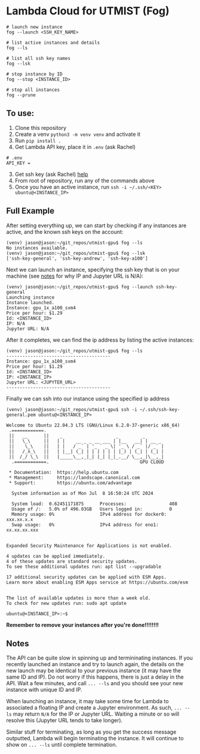 # Lambda Cloud for UTMIST (Fog)

```
# launch new instance
fog --launch <SSH_KEY_NAME>

# list active instances and details
fog --ls

# list all ssh key names
fog --lsk

# stop instance by ID
fog --stop <INSTANCE_ID>

# stop all instances
fog --prune
```
## To use:
1. Clone this repository
2. Create a venv `python3 -m venv venv` and activate it
3. Run `pip install .`
4. Get Lambda API key, place it in `.env` (ask Rachel)
```
# .env
API_KEY =
```
3. Get ssh key (ask Rachel) [help](https://lambdalabs.com/blog/getting-started-with-lambda-cloud-gpu-instances)
4. From root of repository, run any of the commands above
5. Once you have an active instance, run `ssh -i ~/.ssh/<KEY> ubuntu@<INSTANCE_IP>`

## Full Example

After setting everything up, we can start by checking if any instances are active, and the known ssh keys on the account:
```
(venv) jason@jason:~/git_repos/utmist-gpu$ fog --ls
No instances available.
(venv) jason@jason:~/git_repos/utmist-gpu$ fog --lsk
['ssh-key-general', 'ssh-key-andrew', 'ssh-key-a100']
```

Next we can launch an instance, specifying the ssh key that is on your machine (see [notes](#notes) for why IP and Jupyter URL is N/A):
```
(venv) jason@jason:~/git_repos/utmist-gpu$ fog --launch ssh-key-general
Launching instance
Instance launched.
Instance: gpu_1x_a100_sxm4
Price per hour: $1.29
Id: <INSTANCE_ID>
IP: N/A
Jupyter URL: N/A
```

After it completes, we can find the ip address by listing the active instances:
```
(venv) jason@jason:~/git_repos/utmist-gpu$ fog --ls
---------------------------------------
Instance: gpu_1x_a100_sxm4
Price per hour: $1.29
Id: <INSTANCE_ID>
IP: <INSTANCE_IP>
Jupyter URL: <JUPYTER_URL>
---------------------------------------
```

Finally we can ssh into our instance using the specified ip address
```
(venv) jason@jason:~/git_repos/utmist-gpu$ ssh -i ~/.ssh/ssh-key-general.pem ubuntu@<INSTANCE_IP>

Welcome to Ubuntu 22.04.3 LTS (GNU/Linux 6.2.0-37-generic x86_64)
 .============.
 ||   __      ||    _                    _         _
 ||   \_\     ||   | |    __ _ _ __ ___ | |__   __| | __ _
 ||    \_\    ||   | |   / _` | '_ ` _ \| '_ \ / _` |/ _` |
 ||   /_λ_\   ||   | |__| (_| | | | | | | |_) | (_| | (_| |
 ||  /_/ \_\  ||   |_____\__,_|_| |_| |_|_.__/ \__,_|\__,_|
  .============.                                  GPU CLOUD

 * Documentation:  https://help.ubuntu.com
 * Management:     https://landscape.canonical.com
 * Support:        https://ubuntu.com/advantage

  System information as of Mon Jul  8 16:50:24 UTC 2024

  System load:  0.62451171875      Processes:                408
  Usage of /:   5.0% of 496.03GB   Users logged in:          0
  Memory usage: 0%                 IPv4 address for docker0: xxx.xx.x.x
  Swap usage:   0%                 IPv4 address for eno1:    xx.xx.xx.xxx


Expanded Security Maintenance for Applications is not enabled.

4 updates can be applied immediately.
4 of these updates are standard security updates.
To see these additional updates run: apt list --upgradable

17 additional security updates can be applied with ESM Apps.
Learn more about enabling ESM Apps service at https://ubuntu.com/esm


The list of available updates is more than a week old.
To check for new updates run: sudo apt update

ubuntu@<INSTANCE_IP>:~$
```

**Remember to remove your instances after you're done!!!!!!!!**
## Notes

The API can be quite slow in spinning up and termininating instances. If you recently launched an instance and try to launch again, the details on the new launch may be identical to your previous instance (it may have the same ID and IP). Do not worry if this happens, there is just a delay in the API. Wait a few minutes, and call `... --ls` and you should see your new instance with unique ID and IP.

When launching an instance, it may take some time for Lambda to associated a floating IP and create a Jupyter environment. As such, `... --ls` may return `N/A` for the IP or Jupyter URL. Waiting a minute or so will resolve this (Jupyter URL tends to take longer).

Similar stuff for terminating, as long as you get the success message outputted, Lambda will begin terminating the instance. It will continue to show on `... --ls` until complete termination.
